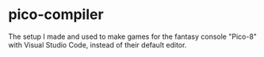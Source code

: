 # pico-compiler
The setup I made and used to make games for the fantasy console "Pico-8" with Visual Studio Code, instead of their default editor.
